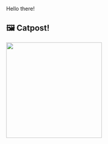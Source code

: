 Hello there!



## 🖼️ Catpost!

<sub>
    <img src="https://cdn2.thecatapi.com/images/8ub.jpg" height="256">
</sub>

